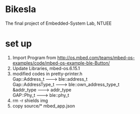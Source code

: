 # Bikesla
The final project of Embedded-System Lab, NTUEE

# set up
1. Import Program from http://os.mbed.com/teams/mbed-os-examples/code/mbed-os-example-ble-Button/  
2. Update Libraries, mbed-os.6.15.1  
3. modified codes in pretty-printer.h  
Gap::Address_t ---> ble::address_t  
Gap::AddressType_t ---> ble::own_address_type_t  
&addr_type ---> addr_type  
GAP::Phy_t ---> ble::phy_t  
4. rm -r shields img  
5. copy source/* mbed_app.json  


